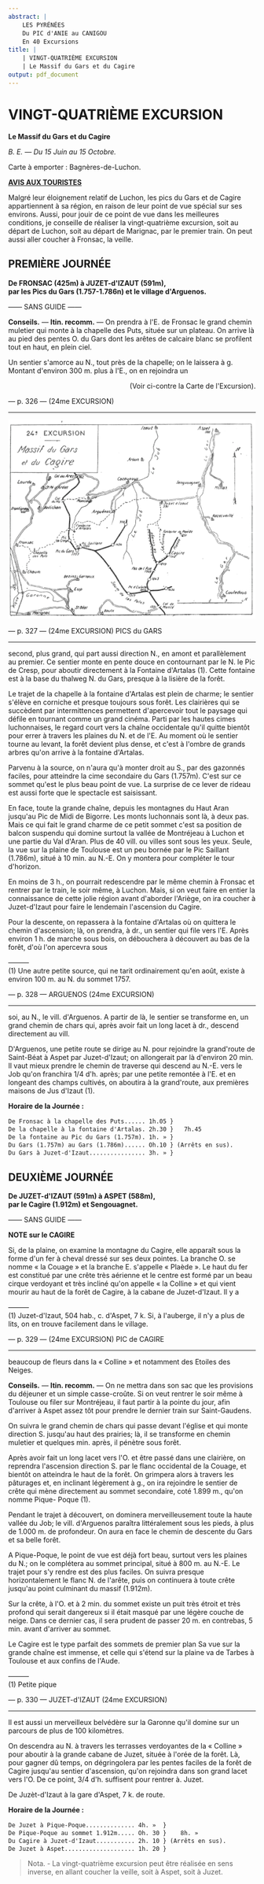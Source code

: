 ```yaml
---
abstract: |
    LES PYRÉNÉES
    Du PIC d'ANIE au CANIGOU
    En 40 Excursions
title: |
    | VINGT-QUATRIÈME EXCURSION
    | Le Massif du Gars et du Cagire
output: pdf_document 
---
```

<style>.centre {text-align: center}</style>
<style>.droite {text-align: right}</style>

[//]: # (— p. 325 —)

# VINGT-QUATRIÈME EXCURSION

__Le Massif du Gars et du Cagire__

_B. E. — Du 15 Juin au 15 Octobre._

Carte à emporter : Bagnères-de-Luchon.

<u>__AVIS AUX TOURISTES__</u>

Malgré leur éloignement relatif de Luchon, les pics du Gars
et de Cagire appartiennent à sa région, en raison de leur point
de vue spécial sur ses environs. Aussi, pour jouir de ce point
de vue dans les meilleures conditions, je conseille de réaliser
la vingt-quatrième excursion, soit au départ de Luchon, soit
au départ de Marignac, par le premier train. On peut aussi
aller coucher à Fronsac, la veille.

## PREMIÈRE JOURNÉE

__De FRONSAC (425m) à JUZET-d'IZAUT (591m),__<br>
__par les Pics du Gars (1.757-1.786n) et le village d'Arguenos.__

—— SANS GUIDE ——

__Conseils.__ — __Itin. recomm.__ — On prendra à l'E. de Fronsac le
grand chemin muletier qui monte à la chapelle des Puts, située
sur un plateau. On arrive là au pied des pentes O. du Gars dont
les arêtes de calcaire blanc se profilent tout en haut, en plein
ciel.

Un sentier s'amorce au N., tout près de la chapelle; on le laissera
à g. Montant d'environ 300 m. plus à l'E., on en rejoindra un

<p class="droite">(Voir ci-contre la Carte de l'Excursion).</p>

<div class="page"/>

— p. 326 — (24me EXCURSION)
****

![carte p326](../maps/guide-soubiron-0326-carte-portrait.jpg)

<div class="page"/>

— p. 327 — (24me EXCURSION) PICS du GARS
****

second, plus grand, qui part aussi direction N., en amont et parallèlement
au premier. Ce sentier monte en pente douce en contournant
par le N. le Pic de Cresp, pour aboutir directement
à la Fontaine d'Artalas (1). Cette fontaine est à la base du thalweg
N. du Gars, presque à la lisière de la forêt.

Le trajet de la chapelle à la fontaine d'Artalas est plein de
charme; le sentier s'élève en corniche et presque toujours sous
forêt. Les clairières qui se succèdent par intermittences permettent
d'apercevoir tout le paysage qui défile en tournant comme
un grand cinéma. Parti par les hautes cimes luchonnaises, le
regard court vers la chaîne occidentale qu'il quitte bientôt pour
errer à travers les plaines du N. et de l'E. Au moment où le sentier
tourne au levant, la forêt devient plus dense, et c'est à l'ombre
de grands arbres qu'on arrive à la fontaine d'Artalas.

Parvenu à la source, on n'aura qu'à monter droit au S., par des
gazonnés faciles, pour atteindre la cime secondaire du Gars
(1.757m). C'est sur ce sommet qu'est le plus beau point de vue.
La surprise de ce lever de rideau est aussi forte que le spectacle
est saisissant.

En face, toute la grande chaîne, depuis les montagnes du Haut
Aran jusqu'au Pic de Midi de Bigorre. Les monts luchonnais sont
là, à deux pas. Mais ce qui fait le grand charme de ce petit sommet
c'est sa position de balcon suspendu qui domine surtout la
vallée de Montréjeau à Luchon et une partie du Val d'Aran. Plus
de 40 vill. ou villes sont sous les yeux. Seule, la vue sur la plaine
de Toulouse est un peu bornée par le Pic Saillant (1.786m), situé
à 10 min. au N.-E. On y montera pour compléter le tour d'horizon.

En moins de 3 h., on pourrait redescendre par le même chemin
à Fronsac et rentrer par le train, le soir même, à Luchon.
Mais, si on veut faire en entier la connaissance de cette jolie
région avant d'aborder l'Ariège, on ira coucher à Juzet-d'Izaut
pour faire le lendemain l'ascension du Cagire.

Pour la descente, on repassera à la fontaine d'Artalas où on
quittera le chemin d'ascension; là, on prendra, à dr., un sentier
qui file vers l'E. Après environ 1 h. de marche sous bois, on débouchera 
à découvert au bas de la forêt, d'où l'on apercevra sous

———<br>
(1) Une autre petite source, qui ne tarit ordinairement qu'en août,
existe à environ 100 m. au N. du sommet 1757.

<div class="page"/>

— p. 328 — ARGUENOS (24me EXCURSION)
****

soi, au N., le vill. d'Arguenos. A partir de là, le sentier se transforme
en, un grand chemin de chars qui, après avoir fait un long
lacet à dr., descend directement au vill.

D'Arguenos, une petite route se dirige au N. pour rejoindre la
grand'route de Saint-Béat à Aspet par Juzet-d'Izaut; on allongerait
par là d'environ 20 min. Il vaut mieux prendre le chemin de
traverse qui descend au N.-E. vers le Job qu'on franchira 1/4 d'h.
après; par une petite remontée à l'E. et en longeant des champs
cultivés, on aboutira à la grand'route, aux premières maisons de
Jus d'Izaut (1).

__Horaire de la Journée :__

```
De Fronsac à la chapelle des Puts...... 1h.05 }
De la chapelle à la fontaine d'Artalas. 2h.30 }   7h.45
De la fontaine au Pic du Gars (1.757m). 1h. » }
Du Gars (1.757m) au Gars (1.786m)...... Oh.10 } (Arrêts en sus).
Du Gars à Juzet-d'Izaut................ 3h. » }
```

## DEUXIÈME JOURNÉE

__De JUZET-d'IZAUT (591m) à ASPET (588m),__<br>
__par le Cagire (1.912m) et Sengouagnet.__

—— SANS GUIDE ——

__NOTE sur le CAGIRE__

Si, de la plaine, on examine la montagne du Cagire, elle apparaît
sous la forme d'un fer à cheval dressé sur ses deux pointes.
La branche O. se nomme « la Couage » et la branche E. s'appelle
« Plaède ». Le haut du fer est constitué par une crête très
aérienne et le centre est formé par un beau cirque verdoyant et
très incliné qu'on appelle « la Colline » et qui vient mourir au
haut de la forêt de Cagire, à la cabane de Juzet-d'Izaut. Il y a

———<br>
(1) Juzet-d'Izaut, 504 hab., c. d'Aspet, 7 k. Si, à l'auberge, il n'y a
plus de lits, on en trouve facilement dans le village.

<div class="page"/>

— p. 329 — (24me EXCURSION) PIC de CAGIRE
****

beaucoup de fleurs dans la « Colline » et notamment des Etoiles
des Neiges.

__Conseils.__ — __Itin. recomm.__ — On ne mettra dans son sac que
les provisions du déjeuner et un simple casse-croûte. Si on veut
rentrer le soir même à Toulouse ou filer sur Montréjeau, il faut
partir à la pointe du jour, afin d'arriver à Aspet assez tôt pour
prendre le dernier train sur Saint-Gaudens.

On suivra le grand chemin de chars qui passe devant l'église
et qui monte direction S. jusqu'au haut des prairies; là, il se
transforme en chemin muletier et quelques min. après, il pénètre
sous forêt.

Après avoir fait un long lacet vers l'O. et être passé dans une
clairière, on reprendra l'ascension direction S. par le flanc occidental
de la Couage, et bientôt on atteindra le haut de la forêt.
On grimpera alors à travers les pâturages et, en inclinant légèrement
à g., on ira rejoindre le sentier de crête qui mène directement
au sommet secondaire, coté 1.899 m., qu'on nomme Pique-
Poque (1).

Pendant le trajet à découvert, on dominera merveilleusement
toute la haute vallée du Job; le vill. d'Arguenos paraîtra littéralement
sous les pieds, à plus de 1.000 m. de profondeur. On aura
en face le chemin de descente du Gars et sa belle forêt.

A Pique-Poque, le point de vue est déjà fort beau, surtout vers
les plaines du N.; on le complétera au sommet principal, situé
à 800 m. au N.-E. Le trajet pour s'y rendre est des plus faciles.
On suivra presque horizontalement le flanc N. de l'arête, puis on
continuera à toute crête jusqu'au point culminant du massif
(1.912m). 

Sur la crête, à l'O. et à 2 min. du sommet existe un puit très
étroit et très profond qui serait dangereux si il était masqué par
une légère couche de neige. Dans ce dernier cas, il sera prudent
de passer 20 m. en contrebas, 5 min. avant d'arriver au sommet.

Le Cagire est le type parfait des sommets de premier plan
Sa vue sur la grande chaîne est immense, et celle qui s'étend
sur la plaine va de Tarbes à Toulouse et aux confins de l'Aude.

———<br>
(1) Petite pique

<div class="page"/>

— p. 330 — JUZET-d'IZAUT (24me EXCURSION)
****

Il est aussi un merveilleux belvédère sur la Garonne qu'il domine
sur un parcours de plus de 100 kilomètres.

On descendra au N. à travers les terrasses verdoyantes de la
« Colline » pour aboutir à la grande cabane de Juzet, située à 
l'orée de la forêt. Là, pour gagner dû temps, on dégringolera
par les pentes faciles de la forêt de Cagire jusqu'au sentier
d'ascension, qu'on rejoindra dans son grand lacet vers l'O. De
ce point, 3/4 d'h. suffisent pour rentrer à. Juzet.

De Juzèt-d'Izaut à la gare d'Aspet, 7 k. de route.

__Horaire de la Journée :__

```
De Juzet à Pique-Poque.............. 4h. »  }
De Pique-Poque au sommet 1.912m..... Oh. 30 }    8h. »
Du Cagire à Juzet-d'Izaut........... 2h. 10 } (Arrêts en sus).
De Juzet à Aspet.................... 1h. 20 }
```

> Nota. - La vingt-quatrième excursion peut être réalisée en
sens inverse, en allant coucher la veille, soit à Aspet, soit à
Juzet. 
